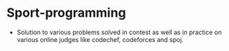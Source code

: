 # Sport-programming

* Solution to various problems solved in contest as well as in practice on various 
online judges like codechef, codeforces and spoj.
